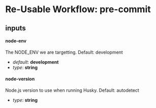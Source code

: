 # Re-Usable Workflow: pre-commit
## inputs
#### node-env
The NODE_ENV we are targetting. Default: development


- *default*: __development__
- *type*: __string__
#### node-version
Node.js version to use when running Husky. Default: autodetect


- *type*: __string__